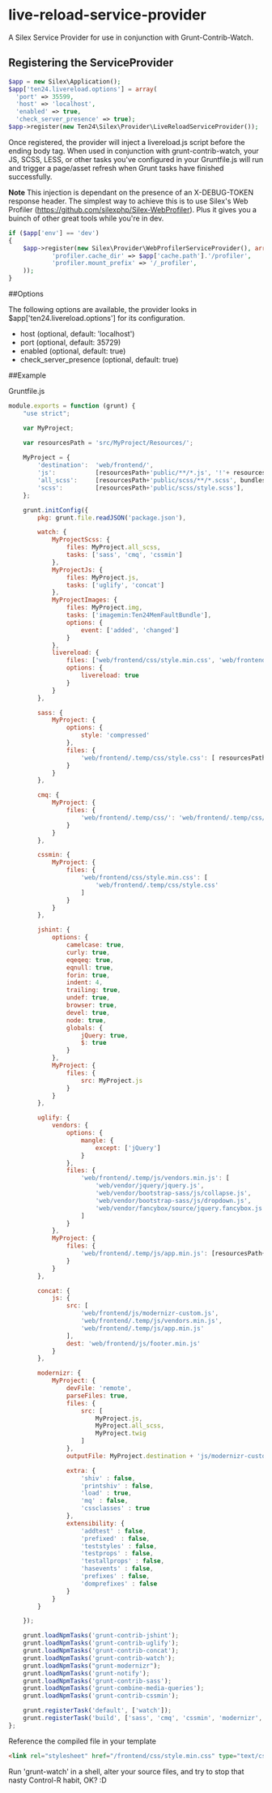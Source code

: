 live-reload-service-provider
=========================

A Silex Service Provider for use in conjunction with Grunt-Contrib-Watch.

## Registering the ServiceProvider

```php
$app = new Silex\Application();
$app['ten24.livereload.options'] = array(
  'port' => 35599,
  'host' => 'localhost',
  'enabled' => true,
  'check_server_presence' => true);
$app->register(new Ten24\Silex\Provider\LiveReloadServiceProvider());
```

Once registered, the provider will inject a livereload.js script before the ending body tag. When used in conjunction with grunt-contrib-watch, your JS, SCSS, LESS, or other tasks you've configured in your Gruntfile.js will run and trigger a page/asset refresh when Grunt tasks have finished successfully.

**Note** This injection is dependant on the presence of an X-DEBUG-TOKEN response header. The simplest way to achieve this is to use Silex's Web Profiler (https://github.com/silexphp/Silex-WebProfiler). Plus it gives you a buinch of other great tools while you're in dev.

```php
if ($app['env'] == 'dev')
{
    $app->register(new Silex\Provider\WebProfilerServiceProvider(), array(
            'profiler.cache_dir' => $app['cache.path'].'/profiler',
            'profiler.mount_prefix' => '/_profiler',
    ));
}
```

##Options

The following options are available, the provider looks in $app['ten24.livereload.options'] for its configuration.

- host (optional, default: 'localhost')
- port (optional, default: 35729)
- enabled (optional, default: true)
- check_server_presence (optional, default: true)

##Example

Gruntfile.js

```javascript
module.exports = function (grunt) {
    "use strict";

    var MyProject;

    var resourcesPath = 'src/MyProject/Resources/';
    
    MyProject = {
        'destination':  'web/frontend/',
        'js':           [resourcesPath+'public/**/*.js', '!'+ resourcesPath+'public/vendor/**/*.js', 'Gruntfile.js'],
        'all_scss':     [resourcesPath+'public/scss/**/*.scss', bundlesPath+'public/scss/**/*.scss'],
        'scss':         [resourcesPath+'public/scss/style.scss'],
    };

    grunt.initConfig({
        pkg: grunt.file.readJSON('package.json'),

        watch: {
            MyProjectScss: {
                files: MyProject.all_scss,
                tasks: ['sass', 'cmq', 'cssmin']
            },
            MyProjectJs: {
                files: MyProject.js,
                tasks: ['uglify', 'concat']
            },
            MyProjectImages: {
                files: MyProject.img,
                tasks: ['imagemin:Ten24MemFaultBundle'],
                options: {
                    event: ['added', 'changed']
                }
            },
            livereload: {
                files: ['web/frontend/css/style.min.css', 'web/frontend/js/script.min.js'],
                options: {
                    livereload: true
                }
            }
        },

        sass: {
            MyProject: {
                options: {
                    style: 'compressed'
                },
                files: {
                    'web/frontend/.temp/css/style.css': [ resourcesPath+'public/scss/style.scss' ],
                }
            }
        },

        cmq: {
            MyProject: {
                files: {
                    'web/frontend/.temp/css/': 'web/frontend/.temp/css/style.css'
                }
            }
        },

        cssmin: {
            MyProject: {
                files: {
                    'web/frontend/css/style.min.css': [
                        'web/frontend/.temp/css/style.css'
                    ]
                }
            }
        },

        jshint: {
            options: {
                camelcase: true,
                curly: true,
                eqeqeq: true,
                eqnull: true,
                forin: true,
                indent: 4,
                trailing: true,
                undef: true,
                browser: true,
                devel: true,
                node: true,
                globals: {
                    jQuery: true,
                    $: true
                }
            },
            MyProject: {
                files: {
                    src: MyProject.js
                }
            }
        },

        uglify: {
            vendors: {
                options: {
                    mangle: {
                        except: ['jQuery']
                    }
                },
                files: {
                    'web/frontend/.temp/js/vendors.min.js': [
                        'web/vendor/jquery/jquery.js',
                        'web/vendor/bootstrap-sass/js/collapse.js',
                        'web/vendor/bootstrap-sass/js/dropdown.js',
                        'web/vendor/fancybox/source/jquery.fancybox.js',
                    ]
                }
            },
            MyProject: {
                files: {
                    'web/frontend/.temp/js/app.min.js': [resourcesPath+'public/js/**/*.js']
                }
            }
        },

        concat: {
            js: {
                src: [
                    'web/frontend/js/modernizr-custom.js',
                    'web/frontend/.temp/js/vendors.min.js',
                    'web/frontend/.temp/js/app.min.js'
                ],
                dest: 'web/frontend/js/footer.min.js'
            }
        },

        modernizr: {
            MyProject: {
                devFile: 'remote',
                parseFiles: true,
                files: {
                    src: [
                        MyProject.js,
                        MyProject.all_scss,
                        MyProject.twig
                    ]
                },
                outputFile: MyProject.destination + 'js/modernizr-custom.js',

                extra: {
                    'shiv' : false,
                    'printshiv' : false,
                    'load' : true,
                    'mq' : false,
                    'cssclasses' : true
                },
                extensibility: {
                    'addtest' : false,
                    'prefixed' : false,
                    'teststyles' : false,
                    'testprops' : false,
                    'testallprops' : false,
                    'hasevents' : false,
                    'prefixes' : false,
                    'domprefixes' : false
                }
            }
        }

    });

    grunt.loadNpmTasks('grunt-contrib-jshint');
    grunt.loadNpmTasks('grunt-contrib-uglify');
    grunt.loadNpmTasks('grunt-contrib-concat');
    grunt.loadNpmTasks('grunt-contrib-watch');
    grunt.loadNpmTasks("grunt-modernizr");
    grunt.loadNpmTasks('grunt-notify');
    grunt.loadNpmTasks('grunt-contrib-sass');
    grunt.loadNpmTasks('grunt-combine-media-queries');
    grunt.loadNpmTasks('grunt-contrib-cssmin');

    grunt.registerTask('default', ['watch']);
    grunt.registerTask('build', ['sass', 'cmq', 'cssmin', 'modernizr', 'uglify', 'concat']);
};

```

Reference the compiled file in your template

```html
<link rel="stylesheet" href="/frontend/css/style.min.css" type="text/css" />
```

Run 'grunt-watch' in a shell, alter your source files, and try to stop that nasty Control-R habit, OK? :D
